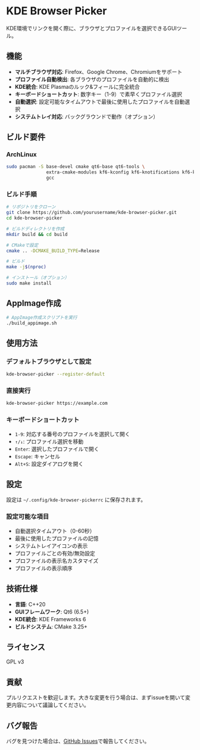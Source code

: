 # KDE Browser Picker

KDE環境でリンクを開く際に、ブラウザとプロファイルを選択できるGUIツール。

## 機能

- **マルチブラウザ対応**: Firefox、Google Chrome、Chromiumをサポート
- **プロファイル自動検出**: 各ブラウザのプロファイルを自動的に検出
- **KDE統合**: KDE Plasmaのルック&フィールに完全統合
- **キーボードショートカット**: 数字キー（1-9）で素早くプロファイル選択
- **自動選択**: 設定可能なタイムアウトで最後に使用したプロファイルを自動選択
- **システムトレイ対応**: バックグラウンドで動作（オプション）

## ビルド要件

### ArchLinux
```bash
sudo pacman -S base-devel cmake qt6-base qt6-tools \
               extra-cmake-modules kf6-kconfig kf6-knotifications kf6-ki18n \
               gcc
```

### ビルド手順
```bash
# リポジトリをクローン
git clone https://github.com/yourusername/kde-browser-picker.git
cd kde-browser-picker

# ビルドディレクトリを作成
mkdir build && cd build

# CMakeで設定
cmake .. -DCMAKE_BUILD_TYPE=Release

# ビルド
make -j$(nproc)

# インストール（オプション）
sudo make install
```

## AppImage作成

```bash
# AppImage作成スクリプトを実行
./build_appimage.sh
```

## 使用方法

### デフォルトブラウザとして設定
```bash
kde-browser-picker --register-default
```

### 直接実行
```bash
kde-browser-picker https://example.com
```

### キーボードショートカット
- `1-9`: 対応する番号のプロファイルを選択して開く
- `↑/↓`: プロファイル選択を移動
- `Enter`: 選択したプロファイルで開く
- `Escape`: キャンセル
- `Alt+S`: 設定ダイアログを開く

## 設定

設定は `~/.config/kde-browser-pickerrc` に保存されます。

### 設定可能な項目
- 自動選択タイムアウト（0-60秒）
- 最後に使用したプロファイルの記憶
- システムトレイアイコンの表示
- プロファイルごとの有効/無効設定
- プロファイルの表示名カスタマイズ
- プロファイルの表示順序

## 技術仕様

- **言語**: C++20
- **GUIフレームワーク**: Qt6 (6.5+)
- **KDE統合**: KDE Frameworks 6
- **ビルドシステム**: CMake 3.25+

## ライセンス

GPL v3

## 貢献

プルリクエストを歓迎します。大きな変更を行う場合は、まずissueを開いて変更内容について議論してください。

## バグ報告

バグを見つけた場合は、[GitHub Issues](https://github.com/yourusername/kde-browser-picker/issues)で報告してください。